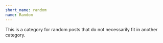 ```yaml
---
short_name: random
name: Random
---
```

This is a category for random posts that do not necessarily fit in another category.